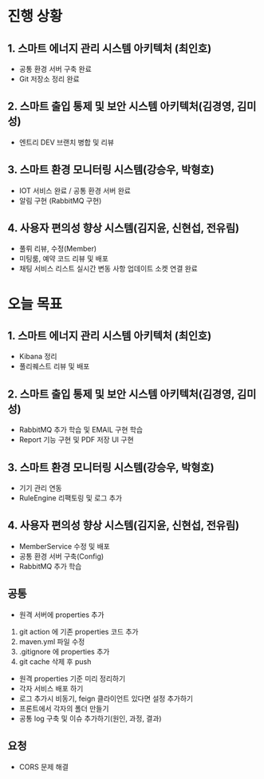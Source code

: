 # 진행 상황


## 1. 스마트 에너지 관리 시스템 아키텍처 (최인호)
- 공통 환경 서버 구축 완료 
- Git 저장소 정리 완료

## 2. 스마트 출입 통제 및 보안 시스템 아키텍처(김경영, 김미성)
- 엔트리 DEV 브랜치 병합 및 리뷰

## 3. 스마트 환경 모니터링 시스템(강승우, 박형호)
- IOT 서비스 완료 / 공통 환경 서버 완료
- 알림 구현 (RabbitMQ 구현)

## 4. 사용자 편의성 향상 시스템(김지윤, 신현섭, 전유림)
- 풀뤼 리뷰, 수정(Member)
- 미팅룸, 예약 코드 리뷰 및 배포
- 채팅 서비스 리스트 실시간 변동 사항 업데이트 소켓 연결 완료



# 오늘 목표

## 1. 스마트 에너지 관리 시스템 아키텍처 (최인호)
- Kibana 정리
- 풀리퀘스트 리뷰 및 배포

## 2. 스마트 출입 통제 및 보안 시스템 아키텍처(김경영, 김미성)
- RabbitMQ 추가 학습 및 EMAIL 구현 학습
- Report 기능 구현 및 PDF 저장 UI 구현

## 3. 스마트 환경 모니터링 시스템(강승우, 박형호)
- 기기 관리 연동
- RuleEngine 리팩토링 및 로그 추가

## 4. 사용자 편의성 향상 시스템(김지윤, 신현섭, 전유림)
- MemberService 수정 및 배포
- 공통 환경 서버 구축(Config)
- RabbitMQ 추가 학습

## 공통
- 원격 서버에 properties 추가
1. git action 에 기존 properties 코드 추가
2. maven.yml 파일 수정
3. .gitignore 에 properties 추가
4. git cache 삭제 후 push

- 원격 properties 기준 미리 정리하기
- 각자 서비스 배포 하기
- 로그 추가시 비동기, feign 클라이언트 있다면 설정 추가하기
- 프론트에서 각자의 폴더 만들기
- 공통 log 구축 및 이슈 추가하기(원인, 과정, 결과)

## 요청
- CORS 문제 해결